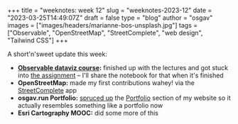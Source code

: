 
+++
title = "weeknotes: week 12"
slug = "weeknotes-2023-12"
date = "2023-03-25T14:49:07Z"
draft = false
type = "blog"
author = "osgav"
images = ["images/headers/marianne-bos-unsplash.jpg"]
tags = ["Observable", "OpenStreetMap", "StreetComplete", "web design",  "Tailwind CSS"]
+++

A short'n'sweet update this week:

<!--more-->

- **[Observable dataviz course](https://observablehq.com/@observablehq/datavizcourse):** finished up with the lectures and got stuck into [the assignment](https://observablehq.com/@observablehq/data-vis-course-assignment?collection=@observablehq/data-vis-course) – I'll share the notebook for that when it's finished
- **OpenStreetMap:** made my first contributions wahey! via the [StreetComplete](http://streetcomplete.app/) app
- **osgav.run Portfolio:** [spruced up](https://github.com/osgav/osgav-blog/commit/afb03d2303d499bf8bbe46448b1ec86a4f0c24a8) the [Portfolio](/portfolio.html) section of my website so it actually resembles something like a portfolio now
- **Esri Cartography MOOC:** did some more of this
